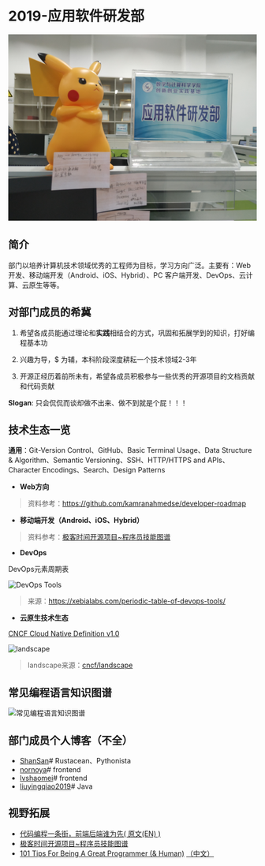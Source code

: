 # 2019-应用软件研发部

![banner](https://raw.githubusercontent.com/seven-innovation-base/picture/master/Software.jpg)

## 简介

部门以培养计算机技术领域优秀的工程师为目标，学习方向广泛。主要有：Web 开发、移动端开发（Android、iOS、Hybrid）、PC 客户端开发、DevOps、云计算、云原生等等。

## 对部门成员的希冀

1. 希望各成员能通过理论和**实践**相结合的方式，巩固和拓展学到的知识，打好编程基本功

2. 兴趣为导，$ 为辅，本科阶段深度耕耘一个技术领域2-3年

3. 开源正经历着前所未有，希望各成员积极参与一些优秀的开源项目的文档贡献和代码贡献

**Slogan**: 只会侃侃而谈却做不出来、做不到就是个屁！！！

## 技术生态一览

**通用**：Git-Version Control、GitHub、Basic Terminal Usage、Data Structure & Algorithm、Semantic Versioning、SSH、HTTP/HTTPS and APIs、Character Encodings、Search、Design Patterns

- **Web方向**

>资料参考：https://github.com/kamranahmedse/developer-roadmap

- **移动端开发（Android、iOS、Hybrid）**

>资料参考：[极客时间开源项目~程序员技能图谱](https://github.com/TeamStuQ/skill-map)

- **DevOps**

DevOps元素周期表

![DevOps Tools](https://cdn.jsdelivr.net/gh/ssmath/mypic/img/20200206221649.png)

>来源：https://xebialabs.com/periodic-table-of-devops-tools/

- **云原生技术生态**

[CNCF Cloud Native Definition v1.0](https://github.com/cncf/toc/blob/master/DEFINITION.md)

![landscape](https://cdn.jsdelivr.net/gh/ssmath/mypic/img/20200206223436.png)

>landscape来源：[cncf/landscape](https://github.com/cncf/landscape)

## 常见编程语言知识图谱

![常见编程语言知识图谱](https://i.loli.net/2020/03/21/DFoVM85LNkGEeOn.png)

## 部门成员个人博客（不全）

- [ShanSan](https://yeshan333.github.io/)# Rustacean、Pythonista
- [nornoya](https://nornoya.github.io/)# frontend
- [lvshaomei](https://lvshaomei.github.io/)# frontend
- [liuyingqiao2019](https://tangmenjue.top/)# Java


## 视野拓展

- [代码编程一条街，前端后端谁为先](https://mp.weixin.qq.com/s?__biz=MzUxMzcxMzE5Ng==&mid=2247492181&idx=1&sn=487749078ca500dedd29042a141e29ec&chksm=f9525716ce25de004a2597a5cc468e433b0819ef1e599a1e030dc9f99df5f629aa70cd742d05&mpshare=1&scene=23&srcid=&sharer_sharetime=1566024560814&sharer_shareid=4d09c35f897e38c8ae8043ee7861db58#rd)[( 原文(EN) )](https://www.excellentwebworld.com/backend-vs-frontend/)
- [极客时间开源项目~程序员技能图谱](https://github.com/TeamStuQ/skill-map)
- [101 Tips For Being A Great Programmer (& Human)](https://dev.to/emmawedekind/101-tips-for-being-a-great-programmer-human-36nl) [（中文）](https://mp.weixin.qq.com/s?__biz=MzI1ODk2Mjk0Nw==&mid=2247484517&idx=1&sn=e070108f90f2b0589eb7b26e746b6819&chksm=ea016709dd76ee1f5079f1559ffdc33d17ab7a36ebd098739071f82eef0aff66464c21949af4&mpshare=1&scene=23&srcid=&sharer_sharetime=1563894573705&sharer_shareid=4d09c35f897e38c8ae8043ee7861db58#rd)
